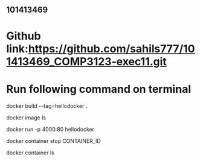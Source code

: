 ## 101413469 ##
# Github link:https://github.com/sahils777/101413469_COMP3123-exec11.git #
# Run following command on terminal

docker build --tag=hellodocker .

docker image ls

docker run -p 4000:80 hellodocker

docker container stop CONTAINER_ID

docker container ls

